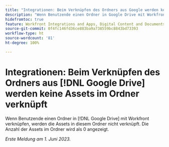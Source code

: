 ```yaml
---
title: "Integrationen: Beim Verknüpfen des Ordners aus Google werden keine Assets im Ordner verknüpft"
description: "Wenn Benutzende einen Ordner in Google Drive mit Workfront verknüpfen, werden die Assets in diesem Ordner nicht verknüpft. Die Anzahl der Assets im Ordner wird als 0 angezeigt."
hidefromtoc: true
feature: Workfront Integrations and Apps, Digital Content and Documents
source-git-commit: 0f4fc146fd36ce883ba9a738559bc8843bd73393
workflow-type: ht
source-wordcount: '81'
ht-degree: 100%

---
```



# Integrationen: Beim Verknüpfen des Ordners aus [!DNL Google Drive] werden keine Assets im Ordner verknüpft

Wenn Benutzende einen Ordner in [!DNL Google Drive] mit Workfront verknüpfen, werden die Assets in diesem Ordner nicht verknüpft. Die Anzahl der Assets im Ordner wird als 0 angezeigt.

_Erste Meldung am 1. Juni 2023._
